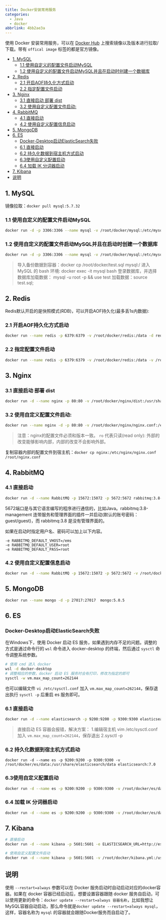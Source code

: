 ```yaml
---
title: Docker安装常用服务
categories:
  - Java
  - docker
abbrlink: 4bb2ae3a
---
```


使用 Docker 安装常用服务，可以在 [Docker Hub](https://registry.hub.docker.com/) 上搜索镜像以及版本进行拉取/下载。带有 `offical image` 标签的都是官方镜像。

<!-- more -->

<!-- @import "[TOC]" {cmd="toc" depthFrom=2 depthTo=2 orderedList=false} -->

<!-- code_chunk_output -->

- [1. MySQL](#1-mysql)
  - [1.1 使用自定义的配置文件启动MySQL](#11-使用自定义的配置文件启动mysql)
  - [1.2 使用自定义的配置文件启动MySQL并且在启动时创建一个数据库](#12-使用自定义的配置文件启动mysql并且在启动时创建一个数据库)
- [2. Redis](#2-redis)
  - [2.1 开启AOF持久化方式启动](#21-开启aof持久化方式启动)
  - [2.2 指定配置文件启动](#22-指定配置文件启动)
- [3. Nginx](#3-nginx)
  - [3.1 直接启动 部署 dist](#31-直接启动-部署-dist)
  - [3.2 使用自定义配置文件启动:](#32-使用自定义配置文件启动)
- [4. RabbitMQ](#4-rabbitmq)
  - [4.1 直接启动](#41-直接启动)
  - [4.2 使用自定义配置信息启动](#42-使用自定义配置信息启动)
- [5. MongoDB](#5-mongodb)
- [6. ES](#6-es)
  - [Docker-Desktop启动ElasticSearch失败](#docker-desktop启动elasticsearch失败)
  - [6.1 直接启动](#61-直接启动)
  - [6.2 持久化数据到宿主机方式启动](#62-持久化数据到宿主机方式启动)
  - [6.3使用自定义配置启动](#63使用自定义配置启动)
  - [6.4 加载 IK 分词器启动](#64-加载-ik-分词器启动)
- [7. Kibana](#7-kibana)
- [说明](#说明)

<!-- /code_chunk_output -->

## 1. MySQL

镜像拉取：`docker pull mysql:5.7.32`

### 1.1 使用自定义的配置文件启动MySQL

```bash
docker run -d -p 3306:3306 --name mysql -v /root/docker/mysql:/etc/mysql/conf.d -v /root/docker/mysql:/var/lib/mysql -e MYSQL_ROOT_PASSWORD=root --restart=always mysql:5.7.32
```

### 1.2 使用自定义的配置文件启动MySQL并且在启动时创建一个数据库

```bash
docker run -d -p 3306:3306 --name mysql -v /root/docker/mysql:/etc/mysql/conf.d -v /root/docker/mysql:/var/lib/mysql -e MYSQL_ROOT_PASSWORD=root -v MYSQL_DATABASE=数据库名称 --restart=always mysql:5.7.32
```

> 导入备份数据到容器：docker cp /root/docker/test.sql mysql:/
> 进入 MySQL 的 bash 环境: docker exec -it mysql bash
> 登录数据库，并选择数据库加载数据： mysql -u root -p && use test
> 加载数据：source test.sql;

## 2. Redis

Redis默认开启的是快照模式(RDB)，可以开启AOF持久化(最多丢1s内数据):

### 2.1 开启AOF持久化方式启动

```bash
docker run --name redis -p 6379:6379 -v /root/docker/redis:/data -d redis:6.2.5 redis-server --apaendonly yes
```

### 2.2 指定配置文件启动

```bash
docker run --name redis -p 6379:6379 -v /root/docker/redis:/data -v /root/docker/redis/conf/redis.conf:/etc/redis.conf -d redis:6.2.5 redis-server /etc/redis.conf
```

## 3. Nginx

### 3.1 直接启动 部署 dist 

```bash
docker run -d --name nginx -p 80:80 -v /root/docker/nginx/dist:/usr/share/nginx/html:ro nginx:1.20 
```

### 3.2 使用自定义配置文件启动:

```bash
docker run --name nginx -d -p 80:80 -v /root/docker/nginx/nginx.conf:/etc/nginx/nginx.conf nginx:1.20
```

> 注意：nginx的配置文件必须和版本一致。
> `ro` 代表只读(read only): 外部的改变能够影响内部，内部的改变不会影响外部。

复制容器内部的配置文件到宿主机：`docker cp nginx:/etc/nginx/nginx.conf /root/nginx.conf`

## 4. RabbitMQ

### 4.1 直接启动

```bash
docker run -d --name RabbitMQ -p 15672:15072 -p 5672:5672 rabbitmq:3.8-management
```

5672端口是与其它语言编写的程序进行通信的，比如Java。rabbitmq:3.8-management 连带服务和管理界面的插件一并启动(默认的账号密码：guest/guest)，而 rabbitmq:3.8 是没有管理界面的。

如果在启动时指定用户名、密码可以加上以下内容。

```bash{.line-numbers}
-e RABBITMQ_DEFAULT_VHOST=/ems
-e RABBITMQ_DEFAULT_USER=root
-e RABBITMQ_DEFAULT_PASS=root
```

### 4.2 使用自定义配置信息启动

```bash
docker run -d --name RabbitMQ -p 15672:15072 -p 5672:5672 -v /root/docker/rabbitmq/rabbitmq.conf:/etc/rabbitmq/rabbitmq.conf rabbitmq:3.8-management
```

## 5. MongoDB

```bash
docker run --name mongo -d -p 27017:27017  mongo:5.0.5
```

## 6. ES

### Docker-Desktop启动ElasticSearch失败

在Windows下，使用 Docker 启动 ES 服务，如果遇到内存不足的问题。调整的方式是通过命令行的 `wsl` 命令进入 docker-desktop 的终端，然后通过 `sysctl` 命令调整系统参数。

```bash
# 使用 cmd 进入 docker
wsl -d docker-desktop
# 调整相应的参数，docker 启动 ES 服务时会有打印，修改为指定的即可
sysctl -w vm.max_map_count=262144
```

也可以编辑文件 `vi /etc/sysctl.conf` 加入 `vm.max_map_count=262144`，保存退出执行 `sysctl -p` 后重启 es 服务即可。

### 6.1 直接启动

```bash
docker run -d --name elasticsearch -p 9200:9200 -p 9300:9300 elasticsearch:7.0
```

> 直接启动 ES 容器会报错，解决方案：
> 1.编辑宿主机 vim /etc/sysctl.conf 加入 `vm.max_map_count=262144`，保存退出
> 2.sysctl -p

### 6.2 持久化数据到宿主机方式启动

```bash{.line-numbers}
docker run -d --name es -p 9200:9200 -p 9300:9300 -v /root/docker/es/data:/usr/share/elasticsearch/data elasticsearch:7.0
```

### 6.3使用自定义配置启动

```bash
docker run -d --name es -p 9200:9200 -p 9300:9300 -v /root/docker/es/data:/usr/share/elasticsearch/data -v /root/docker/es/config/elasticsearch.yml:/usr/share/elasticsearch/config/elasticsearch.yml elasticsearch:7.0
```

### 6.4 加载 IK 分词器启动

```bash
docker run -d --name es -p 9200:9200 -p 9300:9300 -v /root/docker/es/data:/usr/share/elasticsearch/data -v /root/docker/es/config/elasticsearch.yml:/usr/share/elasticsearch/config/elasticsearch.yml -v /root/docker/es/ik:/usr/share/elasticsearch/plugins/ik elasticsearch:7.0
```

## 7. Kibana

```bash
# 直接启动
docker run -d --name kibana -p 5601:5601 -e ELASTICSEARCH_URL=http://es的IP地址:9200 Kibana:7.0

# 使用自定义配置文件启动
docker run -d --name kibana -p 5601:5601 -v /root/docker/kibana.yml:/usr/share/kibana/config/kibana.yml Kibana:7.0
```

## 说明

使用 `--restart=always` 参数可以在 Docker 服务启动时自动启动对应的docker容器。如果在 docker 容器已经启动后，想要设置容器跟随 docker 服务自启动，可以使用更新的命令：`docker update --restart=always 容器名称`，比如我想让MySQL容器自动启动，那么命令就是`docker update --restart=always mysql`，这样，容器名称为 `mysql` 的容器就会跟随Docker服务而自启动了。
